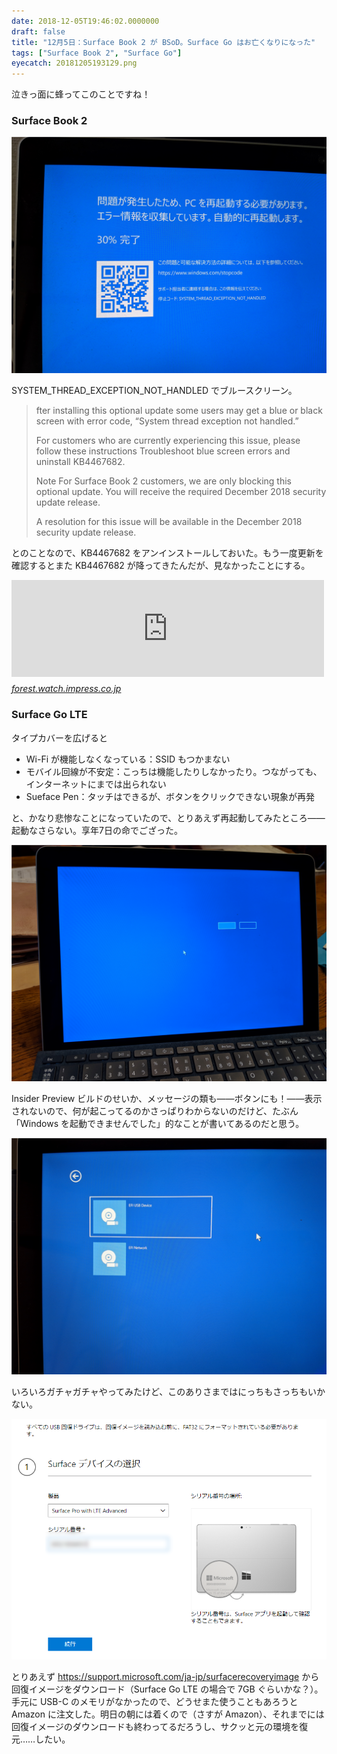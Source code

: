 ```yaml
---
date: 2018-12-05T19:46:02.0000000
draft: false
title: "12月5日：Surface Book 2 が BSoD。Surface Go はお亡くなりになった"
tags: ["Surface Book 2", "Surface Go"]
eyecatch: 20181205193129.png
---
```

<p>泣きっ面に蜂ってこのことですね！</p>

<div class="section">
<h3>Surface Book 2</h3>
<p><span itemscope itemtype="http://schema.org/Photograph"><img src="20181205193129.png" alt="f:id:daruyanagi:20181205193129p:plain" title="f:id:daruyanagi:20181205193129p:plain" class="hatena-fotolife" itemprop="image"></span></p><p>SYSTEM_THREAD_EXCEPTION_NOT_HANDLED でブルースクリーン。</p>

<blockquote cite="https://support.microsoft.com/en-us/help/4467682/windows-10-update-kb4467682">
<p>fter installing this optional update some users may get a blue or black screen with error code, “System thread exception not handled.”</p><p>For customers who are currently experiencing this issue, please follow these instructions Troubleshoot blue screen errors and uninstall KB4467682.</p><p>Note For Surface Book 2 customers, we are only blocking this optional update. You will receive the required December 2018 security update release.</p><p>A resolution for this issue will be available in the December 2018 security update release.</p>

<cite><a href="https://support.microsoft.com/en-us/help/4467682/windows-10-update-kb4467682"></a></cite>
</blockquote>
<p>とのことなので、KB4467682 をアンインストールしておいた。もう一度更新を確認するとまた KB4467682 が降ってきたんだが、見なかったことにする。</p><p><iframe src="https://hatenablog-parts.com/embed?url=https%3A%2F%2Fforest.watch.impress.co.jp%2Fdocs%2Fnews%2F1156763.html" title="Surface Book 2でブルースクリーンが発生する不具合 ～更新プログラム「KB4467682」が原因／アンインストールすると解消される" class="embed-card embed-webcard" scrolling="no" frameborder="0" style="display: block; width: 100%; height: 155px; max-width: 500px; margin: 10px 0px;"></iframe><cite class="hatena-citation"><a href="https://forest.watch.impress.co.jp/docs/news/1156763.html">forest.watch.impress.co.jp</a></cite><br />
</p>

</div>
<div class="section">
<h3>Surface Go LTE</h3>
<p>タイプカバーを広げると</p>

<ul>
<li>Wi-Fi が機能しなくなっている：SSID もつかまない</li>
<li>モバイル回線が不安定：こっちは機能したりしなかったり。つながっても、インターネットにまでは出られない</li>
<li>Sueface Pen：タッチはできるが、ボタンをクリックできない現象が再発</li>
</ul><p>と、かなり悲惨なことになっていたので、とりあえず再起動してみたところ――起動なさらない。享年7日の命でござった。</p><p><span itemscope itemtype="http://schema.org/Photograph"><img src="20181205193756.png" alt="f:id:daruyanagi:20181205193756p:plain" title="f:id:daruyanagi:20181205193756p:plain" class="hatena-fotolife" itemprop="image"></span></p><p>Insider Preview ビルドのせいか、メッセージの類も――ボタンにも！――表示されないので、何が起こってるのかさっぱりわからないのだけど、たぶん「Windows を起動できませんでした」的なことが書いてあるのだと思う。</p><p><span itemscope itemtype="http://schema.org/Photograph"><img src="20181205193926.png" alt="f:id:daruyanagi:20181205193926p:plain" title="f:id:daruyanagi:20181205193926p:plain" class="hatena-fotolife" itemprop="image"></span></p><p>いろいろガチャガチャやってみたけど、このありさまではにっちもさっちもいかない。</p><p><span itemscope itemtype="http://schema.org/Photograph"><img src="20181205194036.png" alt="f:id:daruyanagi:20181205194036p:plain" title="f:id:daruyanagi:20181205194036p:plain" class="hatena-fotolife" itemprop="image"></span></p><p>とりあえず <a href="https://support.microsoft.com/ja-jp/surfacerecoveryimage">https://support.microsoft.com/ja-jp/surfacerecoveryimage</a> から回復イメージをダウンロード（Surface Go LTE の場合で 7GB ぐらいかな？）。手元に USB-C のメモリがなかったので、どうせまた使うこともあろうと Amazon に注文した。明日の朝には着くので（さすが Amazon）、それまでには回復イメージのダウンロードも終わってるだろうし、サクッと元の環境を復元……したい。</p>

</div>
